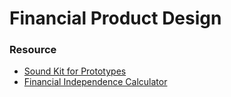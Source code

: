 # Financial Product Design
### Resource
- [Sound Kit for Prototypes](https://facebook.design/soundkit)
- [Financial Independence Calculator](https://nomadlist.com/fire?ref=producthunt)
